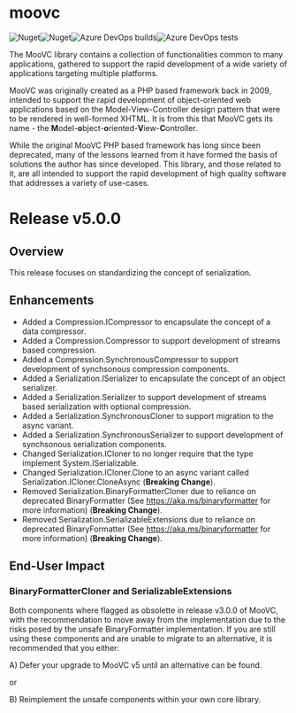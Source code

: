 # moovc

![Nuget](https://img.shields.io/nuget/v/moovc?style=plastic)![Nuget](https://img.shields.io/nuget/dt/moovc?style=plastic)![Azure DevOps builds](https://img.shields.io/azure-devops/build/vmartinspaul/MooVC/2?style=plastic)![Azure DevOps tests](https://img.shields.io/azure-devops/tests/vmartinspaul/MooVC/2?style=plastic)

The MooVC library contains a collection of functionalities common to many applications, gathered to support the rapid development of a wide variety of applications targeting multiple platforms.

MooVC was originally created as a PHP based framework back in 2009, intended to support the rapid development of object-oriented web applications based on the Model-View-Controller design pattern that were to be rendered in well-formed XHTML.  It is from this that MooVC gets its name - the **M**odel-**o**bject-**o**riented-**V**iew-**C**ontroller.

While the original MooVC PHP based framework has long since been deprecated, many of the lessons learned from it have formed the basis of solutions the author has since developed.  This library, and those related to it, are all intended to support the rapid development of high quality software that addresses a variety of use-cases.

# Release v5.0.0

## Overview

This release focuses on standardizing the concept of serialization.

## Enhancements

- Added a Compression.ICompressor to encapsulate the concept of a data compressor.
- Added a Compression.Compressor to support development of streams based compression.
- Added a Compression.SynchronousCompressor to support development of synchsonous compression components.
- Added a Serialization.ISerializer to encapsulate the concept of an object serializer.
- Added a Serialization.Serializer to support development of streams based serialization with optional compression.
- Added a Serialization.SynchronousCloner to support migration to the async variant.
- Added a Serialization.SynchronousSerializer to support development of synchsonous serialization components.
- Changed Serialization.ICloner to no longer require that the type implement System.ISerializable.
- Changed Serialization.ICloner.Clone to an async variant called Serialization.ICloner.CloneAsync (**Breaking Change**).
- Removed Serialization.BinaryFormatterCloner due to reliance on deprecated BinaryFormatter (See https://aka.ms/binaryformatter for more information) (**Breaking Change**).
- Removed Serialization.SerializableExtensions due to reliance on deprecated BinaryFormatter (See https://aka.ms/binaryformatter for more information) (**Breaking Change**).

## End-User Impact

### BinaryFormatterCloner and SerializableExtensions

Both components where flagged as obsolette in release v3.0.0 of MooVC, with the recommendation to move away from the implementation due to the risks posed by the unsafe BinaryFormatter implementation. If you are still using these components and are unable to migrate to an alternative, it is recommended that you either:

A) Defer your upgrade to MooVC v5 until an alternative can be found.

or

B) Reimplement the unsafe components within your own core library.